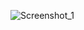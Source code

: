 ![Screenshot_1](https://user-images.githubusercontent.com/42736457/176032629-5ee55fc1-2c21-4c14-8844-2468f1e845d4.png)
